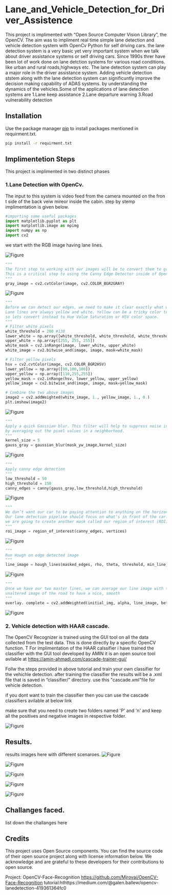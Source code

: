 # Lane_and_Vehicle_Detection_for_Driver_Assistence

This project is implimented with “Open Source Computer Vision Library”, the OpenCV. The aim was to impliment real time simple lane detection and vehicle detection system with OpenCv Python for self driving cars.
the lane detection system is a very basic yet very important system when we talk about driver assistance systems or self driving cars. Since 1990s threr have been lot of work 
done on lane detction systems for various road conditions. like urban and rural roads,highways etc. The lane detection system can play a major role in the 
driver assistance system. Adding vehicle detection ststem along with the lane detection system can significuntly improve the decision making capability of ADAS systems.
by understanding the dynamics of the vehicles.Some of the applications of lane detection systems are 
1.Lane keep assistance
2.Lane departure warning
3.Road vulnerability detection
## Installation

Use the package manager [pip](https://pip.pypa.io/en/stable/) to install packages mentioned in requirment.txt.

```bash
pip install -r requirment.txt
```

## Implimentetion Steps

This project is implimented in two distinct phases

### 1.Lane Detection with OpenCv.
The input to this system is video feed from the camera mounted on the fron t side of the back veiw mireor inside the cabin.
step by stemp implimentation is given below.

```python
#importing some useful packages
import matplotlib.pyplot as plt
import matplotlib.image as mpimg
import numpy as np
import cv2
```
we start with the RGB image having lane lines.

![Figure](figures/lane.PNG)

```python
"""
The first step to working with our images will be to convert them to grayscale. 
This is a critical step to using the Canny Edge Detector inside of OpenCV. 
"""
gray_image = cv2.cvtColor(image, cv2.COLOR_BGR2GRAY)

```
![Figure](figures/gray.png)


```python
"""
Before we can detect our edges, we need to make it clear exactly what we’re looking for. 
Lane lines are always yellow and white. Yellow can be a tricky color to isolate in RGB space, 
so lets convert instead to Hue Value Saturation or HSV color space.
"""
# Filter white pixels
white_threshold = 200 #130   
lower_white = np.array([white_threshold, white_threshold, white_threshold])
upper_white = np.array([255, 255, 255])
white_mask = cv2.inRange(image, lower_white, upper_white)
white_image = cv2.bitwise_and(image, image, mask=white_mask)

# Filter yellow pixels
hsv = cv2.cvtColor(image, cv2.COLOR_BGR2HSV)
lower_yellow = np.array([90,100,100])
upper_yellow = np.array([110,255,255])
yellow_mask = cv2.inRange(hsv, lower_yellow, upper_yellow)
yellow_image = cv2.bitwise_and(image, image, mask=yellow_mask)

# Combine the two above images
image2 = cv2.addWeighted(white_image, 1., yellow_image, 1., 0.)
plt.imshow(image2)
```
![Figure](figures/filter_white_yellow.png)

```python
"""
Apply a quick Gaussian blur. This filter will help to suppress noise in our Canny Edge Detection
by averaging out the pixel values in a neighborhood.
"""
kernel_size = 5
gauss_gray = gaussian_blur(mask_yw_image,kernel_size)
```
![Figure](figures/gaussian_blur.png)

```python
"""
Apply canny edge detection
"""
low_threshold = 50
high_threshold = 150
canny_edges = canny(gauss_gray,low_threshold,high_threshold)
```
![Figure](figures/canny_edges.png)

```python
"""
We don’t want our car to be paying attention to anything on the horizon, or even in the other lane. 
Our lane detection pipeline should focus on what’s in front of the car. Do do that, 
we are going to create another mask called our region of interest (ROI). Everything outside of the ROI will be set to black/zero,
"""
roi_image = region_of_interest(canny_edges, vertices)
```
![Figure](figures/roi_image.png)

```python
"""
Run Hough on edge detected image
"""
line_image = hough_lines(masked_edges, rho, theta, threshold, min_line_length, max_line_gap)
```
![Figure](figures/hough_lines.png)

```python
"""
Once we have our two master lines, we can average our line image with the original, 
unaltered image of the road to have a nice, smooth 
"""
overlay. complete = cv2.addWeighted(initial_img, alpha, line_image, beta, lambda)
```
![Figure](figures/overlay.png)


### 2. Vehicle detection with HAAR cascade.
The OpenCV Recognizer is trained using the GUI tool on all the data collected from the test data. 
This is done directly by a specific OpenCV function. T
For implimentation of the HAAR calssifier i have trained the classifier with the GUI tool developed by AMIN
it is an open source tool avilable at
https://amin-ahmadi.com/cascade-trainer-gui/ 

Follw the steps provided in above tutorial and train your own classifier for the vehichle detection.
after training the classifier the results will be a .xml file that is saved in  “classifier/” directory.
use this "cascade.xml"file for vehicle detection.

if you dont want to train the classifier then you can use the cascade classifiers avilable at below link

make sure that you need to create two folders named 'P' and 'n' and keep all the positives and negative images in respective folder.

![Figure](figures/haar_gui.PNG)

## Results.
results images here with different scenaroes.
![Figure](figures/scene1.PNG)

![Figure](figures/scene2.PNG)

![Figure](figures/scene3.PNG)

![Figure](figures/scene4.PNG)

![Figure](figures/scene5.PNG)

## Challanges faced.
list down the challanges here

## Credits
This project uses Open Source components. You can find the source code of their open source project along with license information below. We acknowledge and are grateful to these developers for their contributions to open source.

Project: OpenCV-Face-Recognition https://github.com/Mjrovai/OpenCV-Face-Recognition
tutorial:hthttps://medium.com/@galen.ballew/opencv-lanedetection-419361364fc0

